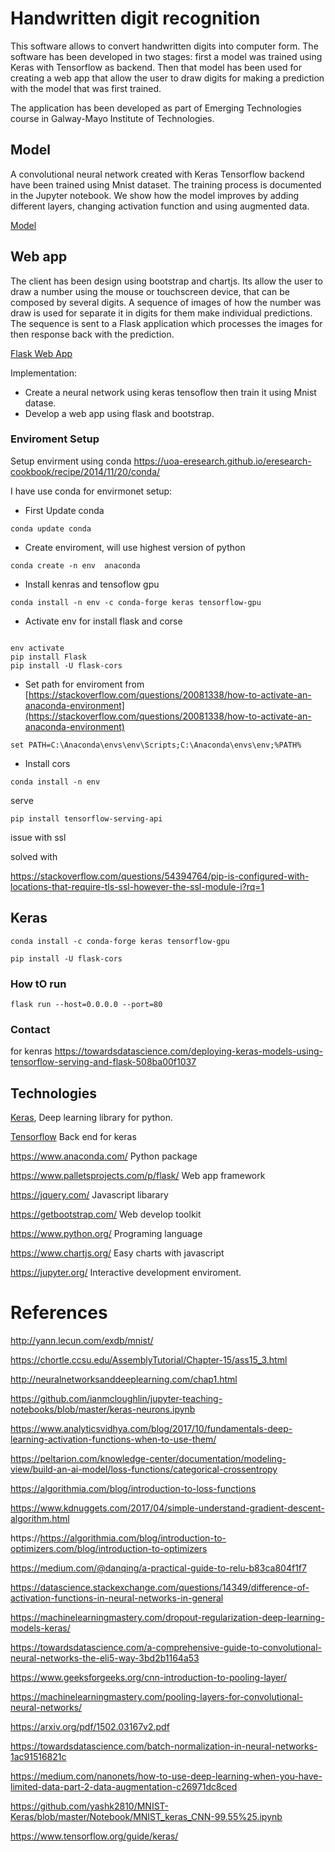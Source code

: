 # Handwritten digit recognition


This software allows to convert handwritten digits into computer form. The software has been developed in two stages: first a model was trained using Keras with Tensorflow as backend. Then that model has been used for creating a web app that allow the user to draw digits for making a prediction with the model that was first trained.


The application has been developed as part of Emerging Technologies course in Galway-Mayo Institute of Technologies.


## Model
  
A convolutional neural network created with Keras Tensorflow backend have been trained using Mnist dataset. The training process is documented in the Jupyter notebook. We show how the model improves by adding different layers, changing activation function and using augmented data.

 [Model](linktomodel.com)

## Web app

The client has been design using bootstrap and chartjs. Its allow the user to draw a number using the mouse or touchscreen device, that can be composed by several digits. A sequence of images of how the number was draw is used for separate it in digits for them make individual predictions. The sequence is sent to a Flask application which processes the images for then response back with the prediction.

[Flask Web App](https://github.com/JoseIgnacioRetamalThomsen/Emerging-Technologies-Assessment-2019/blob/master/webapp/app.py)
 

 
Implementation:

- Create a neural network using keras tensoflow then train it using Mnist datase.
- Develop a web app using flask and bootstrap.

### Enviroment Setup

Setup envirment using conda
https://uoa-eresearch.github.io/eresearch-cookbook/recipe/2014/11/20/conda/

I have use conda for envirmonet setup:

* First Update conda


```
conda update conda

```


* Create enviroment, will use highest version of python


```
conda create -n env  anaconda

```

* Install kenras and tensoflow gpu


```
conda install -n env -c conda-forge keras tensorflow-gpu

```


* Activate env for install flask and corse

```

env activate
pip install Flask
pip install -U flask-cors

```


* Set path for enviroment from [https://stackoverflow.com/questions/20081338/how-to-activate-an-anaconda-environment](https://stackoverflow.com/questions/20081338/how-to-activate-an-anaconda-environment)

```
set PATH=C:\Anaconda\envs\env\Scripts;C:\Anaconda\envs\env;%PATH%

```


* Install cors

```
conda install -n env 
```

serve

```
pip install tensorflow-serving-api
```

issue  with ssl

solved with 

https://stackoverflow.com/questions/54394764/pip-is-configured-with-locations-that-require-tls-ssl-however-the-ssl-module-i?rq=1

## Keras

```
conda install -c conda-forge keras tensorflow-gpu

pip install -U flask-cors
```

### How tO run


```
flask run --host=0.0.0.0 --port=80
```

### Contact


for kenras 
https://towardsdatascience.com/deploying-keras-models-using-tensorflow-serving-and-flask-508ba00f1037



## Technologies

[Keras](https://keras.io/),  Deep learning library for python.

[Tensorflow](https://www.tensorflow.org/) Back end for keras

https://www.anaconda.com/ Python package

https://www.palletsprojects.com/p/flask/ Web app framework

https://jquery.com/ Javascript libarary

https://getbootstrap.com/ Web develop toolkit

https://www.python.org/ Programing language

https://www.chartjs.org/ Easy charts with javascript

https://jupyter.org/ Interactive development enviroment.

# References

http://yann.lecun.com/exdb/mnist/

https://chortle.ccsu.edu/AssemblyTutorial/Chapter-15/ass15_3.html

http://neuralnetworksanddeeplearning.com/chap1.html

https://github.com/ianmcloughlin/jupyter-teaching-notebooks/blob/master/keras-neurons.ipynb

https://www.analyticsvidhya.com/blog/2017/10/fundamentals-deep-learning-activation-functions-when-to-use-them/

https://peltarion.com/knowledge-center/documentation/modeling-view/build-an-ai-model/loss-functions/categorical-crossentropy

https://algorithmia.com/blog/introduction-to-loss-functions

https://www.kdnuggets.com/2017/04/simple-understand-gradient-descent-algorithm.html

https://https://algorithmia.com/blog/introduction-to-optimizers.com/blog/introduction-to-optimizers

https://medium.com/@danqing/a-practical-guide-to-relu-b83ca804f1f7

https://datascience.stackexchange.com/questions/14349/difference-of-activation-functions-in-neural-networks-in-general

https://machinelearningmastery.com/dropout-regularization-deep-learning-models-keras/

https://towardsdatascience.com/a-comprehensive-guide-to-convolutional-neural-networks-the-eli5-way-3bd2b1164a53

https://www.geeksforgeeks.org/cnn-introduction-to-pooling-layer/

https://machinelearningmastery.com/pooling-layers-for-convolutional-neural-networks/

https://arxiv.org/pdf/1502.03167v2.pdf

https://towardsdatascience.com/batch-normalization-in-neural-networks-1ac91516821c

https://medium.com/nanonets/how-to-use-deep-learning-when-you-have-limited-data-part-2-data-augmentation-c26971dc8ced

 https://github.com/yashk2810/MNIST-Keras/blob/master/Notebook/MNIST_keras_CNN-99.55%25.ipynb

 https://www.tensorflow.org/guide/keras/








